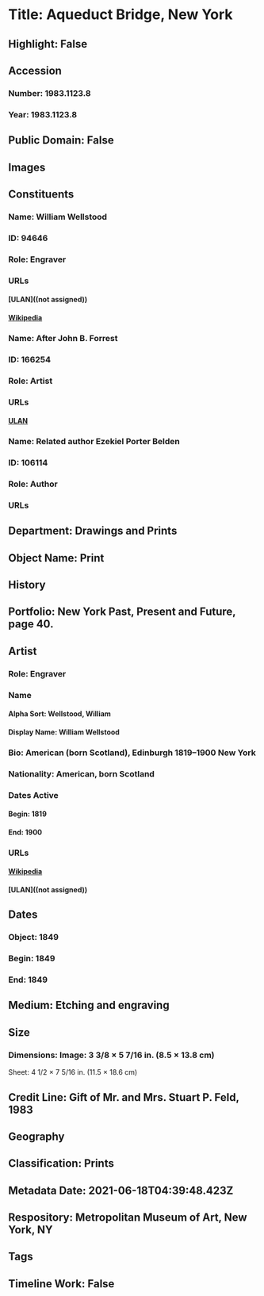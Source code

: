 # Title: Aqueduct Bridge, New York
## Highlight: False
## Accession
### Number: 1983.1123.8
### Year: 1983.1123.8
## Public Domain: False
## Images
## Constituents
### Name: William Wellstood
### ID: 94646
### Role: Engraver
### URLs
#### [ULAN]((not assigned))
#### [Wikipedia](https://www.wikidata.org/wiki/Q52149744)
### Name: After John B. Forrest
### ID: 166254
### Role: Artist
### URLs
#### [ULAN](http://vocab.getty.edu/page/ulan/500008965)
### Name: Related author Ezekiel Porter Belden
### ID: 106114
### Role: Author
### URLs
## Department: Drawings and Prints
## Object Name: Print
## History
## Portfolio: New York Past, Present and Future, page 40.
## Artist
### Role: Engraver
### Name
#### Alpha Sort: Wellstood, William
#### Display Name: William Wellstood
### Bio: American (born Scotland), Edinburgh 1819–1900 New York
### Nationality: American, born Scotland
### Dates Active
#### Begin: 1819
#### End: 1900
### URLs
#### [Wikipedia](https://www.wikidata.org/wiki/Q52149744)
#### [ULAN]((not assigned))
## Dates
### Object: 1849
### Begin: 1849
### End: 1849
## Medium: Etching and engraving
## Size
### Dimensions: Image: 3 3/8 × 5 7/16 in. (8.5 × 13.8 cm)
Sheet: 4 1/2 × 7 5/16 in. (11.5 × 18.6 cm)
## Credit Line: Gift of Mr. and Mrs. Stuart P. Feld, 1983
## Geography
## Classification: Prints
## Metadata Date: 2021-06-18T04:39:48.423Z
## Respository: Metropolitan Museum of Art, New York, NY
## Tags
## Timeline Work: False